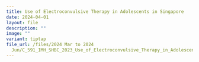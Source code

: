 ```yaml
---
title: Use of Electroconvulsive Therapy in Adolescents in Singapore
date: 2024-04-01
layout: file
description: ""
image: ""
variant: tiptap
file_url: /files/2024 Mar to 2024
  Jun/C_591_IMH_SHBC_2023_Use_of_Electroconvulsive_Therapy_in_Adolescents_in_Singapore.pdf
---
```

